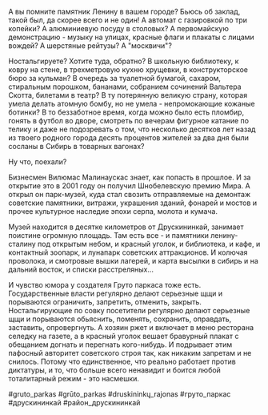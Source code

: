 А вы помните памятник Ленину в вашем городе? Бьюсь об заклад, такой был, да скорее всего и не один! А автомат с газировкой по три копейки? А алюминиевую посуду в столовых? А первомайскую демонстрацию - музыку на улицах, красные флаги и плакаты с лицами вождей? А шерстяные рейтузы? А "москвичи"?

Ностальгируете? Хотите туда, обратно? В школьную библиотеку, к ковру на стене, в трехметровую кухню хрущевки, в конструкторское бюро за кульман? В очередь за туалетной бумагой, сахаром, стиральным порошком, бананами, собранием сочинений Вальтера Скотта, билетами в театр? В ту потерянную великую страну, которая умела делать атомную бомбу, но не умела - непромокающие кожаные ботинки? В то беззаботное время, когда можно было есть пломбир, гонять в футбол во дворе, смотреть по вечерам фигурное катание по телику и даже не подозревать о том, что несколько десятков лет назад из твоего родного города десять процентов жителей за два дня были сосланы в Сибирь в товарных вагонах?

Ну что, поехали?

Бизнесмен Вилюмас Малинаускас знает, как попасть в прошлое. И за открытие это в 2001 году он получил Шнобелевскую премию Мира. А открыл он парк-музей, куда стал свозить отправляемые на демонтаж советские памятники, витражи, украшения зданий, фонарей и мостов и прочее культурное наследие эпохи серпа, молота и кумача.

Музей находится в десятке километров от Друскининкай, занимает поистине огромную площадь. Там есть все - и памятники ленину-сталину под открытым небом, и красный уголок, и библиотека, и кафе, и контактный зоопарк, и лунапарк советских аттракционов. И колючая проволока, и смотровые вышки лагерей, и карта высылки в сибирь и на дальний восток, и списки расстреляных...

И чувство юмора у создателя Груто паркаса тоже есть. Государственные власти регулярно делают серьезные щщи и порываются ограничить, запретить, отменить, закрыть. Ностальгирующие по совку посетители регулярно делают серьезные щщи и порываются обьяснить, поменять, сохранить, оправдать, заставить, опровергнуть. А хозяин ржет и включает в меню ресторана селедку на газете, а в красный уголок вешает бравурный плакат с обещанием догнать и перегнать кого-нибудь. И подрывает этим пафосный авторитет советского строя так, как никаким запретам и не снилось. Потому что единственное, что реально работает против диктатуры, и то, что больше всего ненавидит и боится любой тоталитарный режим - это насмешки.

#gruto_parkas #grūto_parkas #druskininkų_rajonas #груто_паркас #друскининкай #район_друскининкай

